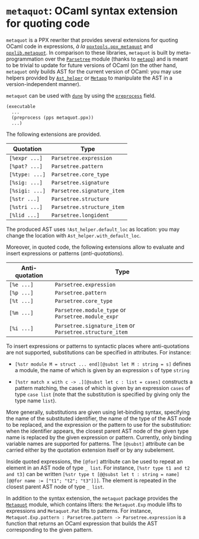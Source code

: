 # `metaquot`: OCaml syntax extension for quoting code

`metaquot` is a PPX rewriter that provides several extensions for
quoting OCaml code in expressions, _à la_ [`ppxtools.ppx_metaquot`]
and [`ppxlib.metaquot`].  In comparison to these libraries, `metaquot`
is built by meta-programmation over the [`Parsetree`] module (thanks
to [`metapp`]) and is meant to be trivial to update for future
versions of OCaml (on the other hand, `metaquot` only builds AST for
the current version of OCaml: you may use helpers provided by
[`Ast_helper`] or [`Metapp`] to manipulate the AST in a
version-independent manner).

[`ppxtools.ppx_metaquot`]: https://github.com/ocaml-ppx/ppx_tools
[`ppxlib.metaquot`]: https://github.com/ocaml-ppx/ppxlib
[`Parsetree`]: https://caml.inria.fr/pub/docs/manual-ocaml/compilerlibref/Parsetree.html
[`metapp`]: https://github.com/thierry-martinez/metapp
[`Ast_helper`]: https://caml.inria.fr/pub/docs/manual-ocaml/compilerlibref/Ast_helper.html
[`Metapp`]: https://github.com/thierry-martinez/metapp/blob/master/metapp/metapp.mli

`metaquot` can be used with [`dune`] by using the [`preprocess`] field.

[`dune`]: https://github.com/ocaml/dune
[`preprocess`]: https://dune.readthedocs.io/en/latest/concepts.html#preprocessing-with-ppx-rewriters

```lisp
(executable
  ...
  (preprocess (pps metaquot.ppx))
  ...)
```

The following extensions are provided.

|Quotation     |Type                      |
|--------------|--------------------------|
|`[%expr ...]` |`Parsetree.expression`    |
|`[%pat? ...]` |`Parsetree.pattern`       |
|`[%type: ...]`|`Parsetree.core_type`     |
|`[%sig: ...]` |`Parsetree.signature`     |
|`[%sigi: ...]`|`Parsetree.signature_item`|
|`[%str ...]`  |`Parsetree.structure`     |
|`[%stri ...]` |`Parsetree.structure_item`|
|`[%lid ...]`  |`Parsetree.longident`     |

The produced AST uses `!Ast_helper.default_loc` as location: you may
change the location with `Ast_helper.with_default_loc`.

Moreover, in quoted code, the following extensions allow to evaluate
and insert expressions or patterns (_anti-quotations_).

|Anti-quotation|Type                                                    |
|--------------|--------------------------------------------------------|
|`[%e ...]`    |`Parsetree.expression`                                  |
|`[%p ...]`    |`Parsetree.pattern`                                     |
|`[%t ...]`    |`Parsetree.core_type`                                   |
|`[%m ...]`    |`Parsetree.module_type` or `Parsetree.module_expr`      |
|`[%i ...]`    |`Parsetree.signature_item` or `Parsetree.structure_item`|

To insert expressions or patterns to syntactic places where
anti-quotations are not supported, substitutions can be specified in attributes.
For instance:

- `[%str module M = struct ... end][@subst let M : string = s]`
  defines a module, the name of which is given by an expression `s` of
  type `string`

- `[%str match x with c -> .][@subst let c : list = cases]` constructs
  a pattern matching, the cases of which is given by an expression
  `cases` of type `case list` (note that the substitution is specified by
  giving only the type name `list`).

More generally, substitutions are given using let-binding syntax,
specifying the name of the substituted identifier, the name of the
type of the AST node to be replaced, and the expression or the pattern
to use for the substitution: when the identifier appears, the closest
parent AST node of the given type name is replaced by the given
expression or pattern. Currently, only binding variable names are
supported for patterns.
The `[@subst]` attribute can be carried either by the quotation extension
itself or by any subelement.

Inside quoted expressions, the `[@for]` attribute can be used to
repeat an element in an AST node of type `_ list`. For instance,
`[%str type t1 and t2 and t3]` can
be written
`[%str type t
  [@@subst let t : string = name][@@for name := ["t1"; "t2"; "t3"]]]`.
The element is repeated in the closest parent AST node of type `_ list`.

In addition to the syntax extension, the `metaquot` package provides
the [`Metaquot`] module, which contains lifters: the `Metaquot.Exp`
module lifts to expressions and `Metaquot.Pat` lifts to patterns. For
instance, `Metaquot.Exp.pattern : Parsetree.pattern ->
Parsetree.expression` is a function that returns an OCaml expression
that builds the AST corresponding to the given pattern.

[`Metaquot`]: https://github.com/thierry-martinez/metaquot/blob/master/metaquot/metaquot.ml

